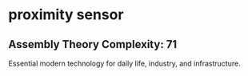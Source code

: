 # proximity sensor

## Assembly Theory Complexity: 71
Essential modern technology for daily life, industry, and infrastructure.
